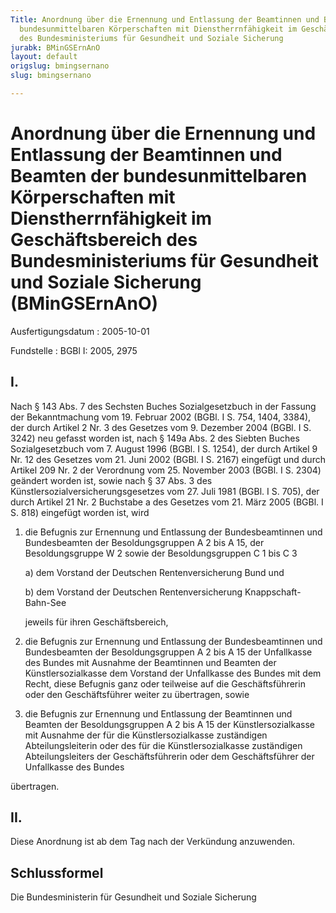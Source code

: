 ```yaml
---
Title: Anordnung über die Ernennung und Entlassung der Beamtinnen und Beamten der
  bundesunmittelbaren Körperschaften mit Dienstherrnfähigkeit im Geschäftsbereich
  des Bundesministeriums für Gesundheit und Soziale Sicherung
jurabk: BMinGSErnAnO
layout: default
origslug: bmingsernano
slug: bmingsernano

---
```


# Anordnung über die Ernennung und Entlassung der Beamtinnen und Beamten der bundesunmittelbaren Körperschaften mit Dienstherrnfähigkeit im Geschäftsbereich des Bundesministeriums für Gesundheit und Soziale Sicherung (BMinGSErnAnO)

Ausfertigungsdatum
:   2005-10-01

Fundstelle
:   BGBl I: 2005, 2975

## I.

Nach § 143 Abs. 7 des Sechsten Buches Sozialgesetzbuch in der Fassung
der Bekanntmachung vom 19. Februar 2002 (BGBl. I S. 754, 1404, 3384),
der durch Artikel 2 Nr. 3 des Gesetzes vom 9. Dezember 2004 (BGBl. I
S. 3242) neu gefasst worden ist, nach § 149a Abs. 2 des Siebten Buches
Sozialgesetzbuch vom 7. August 1996 (BGBl. I S. 1254), der durch
Artikel 9 Nr. 12 des Gesetzes vom 21. Juni 2002 (BGBl. I S. 2167)
eingefügt und durch Artikel 209 Nr. 2 der Verordnung vom 25. November
2003 (BGBl. I S. 2304) geändert worden ist, sowie nach § 37 Abs. 3 des
Künstlersozialversicherungsgesetzes vom 27. Juli 1981 (BGBl. I S.
705), der durch Artikel 21 Nr. 2 Buchstabe a des Gesetzes vom 21. März
2005 (BGBl. I S. 818) eingefügt worden ist, wird

1.  die Befugnis zur Ernennung und Entlassung der Bundesbeamtinnen und
    Bundesbeamten der Besoldungsgruppen A 2 bis A 15, der Besoldungsgruppe
    W 2 sowie der Besoldungsgruppen C 1 bis C 3

    a)  dem Vorstand der Deutschen Rentenversicherung Bund und


    b)  dem Vorstand der Deutschen Rentenversicherung Knappschaft-Bahn-See




    jeweils für ihren Geschäftsbereich,


2.  die Befugnis zur Ernennung und Entlassung der Bundesbeamtinnen und
    Bundesbeamten der Besoldungsgruppen A 2 bis A 15 der Unfallkasse des
    Bundes mit Ausnahme der Beamtinnen und Beamten der Künstlersozialkasse
    dem Vorstand der Unfallkasse des Bundes mit dem Recht, diese Befugnis
    ganz oder teilweise auf die Geschäftsführerin oder den Geschäftsführer
    weiter zu übertragen, sowie


3.  die Befugnis zur Ernennung und Entlassung der Beamtinnen und Beamten
    der Besoldungsgruppen A 2 bis A 15 der Künstlersozialkasse mit
    Ausnahme der für die Künstlersozialkasse zuständigen
    Abteilungsleiterin oder des für die Künstlersozialkasse zuständigen
    Abteilungsleiters der Geschäftsführerin oder dem Geschäftsführer der
    Unfallkasse des Bundes



übertragen.

## II.

Diese Anordnung ist ab dem Tag nach der Verkündung anzuwenden.

## Schlussformel

Die Bundesministerin für Gesundheit und Soziale Sicherung

